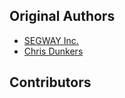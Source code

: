 Original Authors
----------------

 * [SEGWAY Inc.](http://rmp.segway.com/)
 * [Chris Dunkers](cmdunkers@wpi.edu)

Contributors
------------
